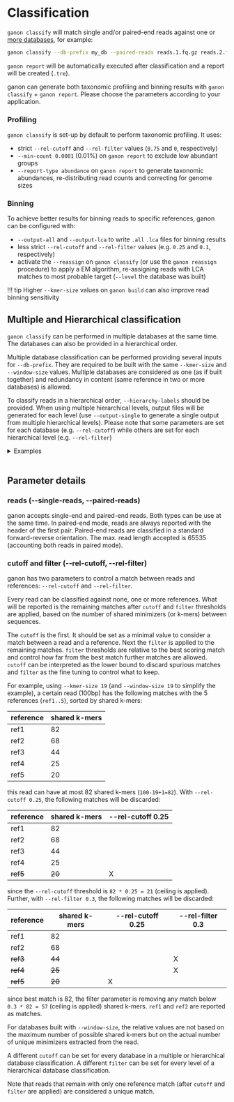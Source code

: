 # Classification

`ganon classify` will match single and/or paired-end reads against one or [more databases](#multiple-and-hierarchical-classification), for example:

```bash
ganon classify --db-prefix my_db --paired-reads reads.1.fq.gz reads.2.fq.gz --output-prefix results --threads 32
```

`ganon report` will be automatically executed after classification and a report will be created (`.tre`).

ganon can generate both taxonomic profiling and binning results with `ganon classify` + `ganon report`. Please choose the parameters according to your application.

### Profiling

`ganon classify` is set-up by default to perform taxonomic profiling. It uses:

 - strict `--rel-cutoff` and `--rel-filter` values (`0.75` and `0`, respectively)
 - `--min-count 0.0001` (0.01%) on `ganon report` to exclude low abundant groups
 - `--report-type abundance` on `ganon report` to generate taxonomic abundances, re-distributing read counts and correcting for genome sizes

### Binning

To achieve better results for binning reads to specific references, ganon can be configured with:

 - `--output-all` and `--output-lca` to write `.all` `.lca` files for binning results
 - less strict `--rel-cutoff` and `--rel-filter` values (e.g. `0.25` and `0.1`, respectively)
 - activate the `--reassign` on `ganon classify` (or use the `ganon reassign` procedure) to apply a EM algorithm, re-assigning reads with LCA matches to most probable target (`--level` the database was built)

!!! tip
    Higher `--kmer-size` values on `ganon build` can also improve read binning sensitivity

## Multiple and Hierarchical classification

`ganon classify` can be performed in multiple databases at the same time. The databases can also be provided in a hierarchical order. 

Multiple database classification can be performed providing several inputs for `--db-prefix`. They are required to be built with the same `--kmer-size` and `--window-size` values. Multiple databases are considered as one (as if built together) and redundancy in content (same reference in two or more databases) is allowed.

To classify reads in a hierarchical order, `--hierarchy-labels` should be provided. When using multiple hierarchical levels, output files will be generated for each level (use `--output-single` to generate a single output from multiple hierarchical levels). Please note that some parameters are set for each database (e.g. `--rel-cutoff`) while others are set for each hierarchical level (e.g. `--rel-filter`)

<details>
  <summary>Examples</summary>
  <br>
Classification against 3 database (as if they were one) using the same cutoff:

```bash
ganon classify --db-prefix db1 db2 db3 \
               --rel-cutoff 0.75 \
               --single-reads reads.fq.gz
```

Classification against 3 database (as if they were one) using different error rates for each:

```bash
ganon classify --db-prefix  db1 db2 db3 \
               --rel-cutoff 0.2 0.3 0.1 \
               --single-reads reads.fq.gz
```

In this example, reads are going to be classified first against db1 and db2. Reads without a valid match will be further classified against db3. `--hierarchy-labels` are strings and are going to be sorted to define the hierarchy order, disregarding input order:

```bash
ganon classify --db-prefix            db1     db2      db3 \
               --hierarchy-labels 1_first 1_first 2_second \
               --single-reads reads.fq.gz
```

In this example, classification will be performed with different `--rel-cutoff` for each database. For each hierarchy levels (`1_first` and `2_second`) a different `--rel-filter` will be used:

```bash
ganon classify --db-prefix            db1     db2      db3 \
               --hierarchy-labels 1_first 1_first 2_second \
               --rel-cutoff             1     0.5     0.25 \
               --rel-filter           0.1              0.5 \
               --single-reads reads.fq.gz
```

</details>
<br>

## Parameter details

### reads (--single-reads, --paired-reads)

ganon accepts single-end and paired-end reads. Both types can be use at the same time. In paired-end mode, reads are always reported with the header of the first pair. Paired-end reads are classified in a standard forward-reverse orientation. The max. read length accepted is 65535 (accounting both reads in paired mode).

### cutoff and filter (--rel-cutoff, --rel-filter)

ganon has two parameters to control a match between reads and references: `--rel-cutoff` and `--rel-filter`.

Every read can be classified against none, one or more references. What will be reported is the remaining matches after `cutoff` and `filter` thresholds are applied, based on the number of shared minimizers (or k-mers) between sequences.

The `cutoff` is the first. It should be set as a minimal value to consider a match between a read and a reference. Next the `filter` is applied to the remaining matches. `filter` thresholds are relative to the best scoring match and control how far from the best match further matches are allowed. `cutoff` can be interpreted as the lower bound to discard spurious matches and `filter` as the fine tuning to control what to keep.

For example, using `--kmer-size 19` (and `--window-size 19` to simplify the example), a certain read (100bp) has the following matches with the 5 references (`ref1..5`), sorted by shared k-mers:

| reference | shared k-mers |
|-----------|---------------|
| ref1      | 82            |
| ref2      | 68            |
| ref3      | 44            |
| ref4      | 25            |
| ref5      | 20            |

this read can have at most 82 shared k-mers (`100-19+1=82`). With `--rel-cutoff 0.25`, the following matches will be discarded:

| reference | shared k-mers | --rel-cutoff 0.25 |
|-----------|---------------|-------------------|
| ref1      | 82            |                   |
| ref2      | 68            |                   |
| ref3      | 44            |                   |
| ref4      | 25            |                   |
| ~~ref5~~  | ~~20~~        | X                 |

since the `--rel-cutoff` threshold is `82 * 0.25 = 21` (ceiling is applied). Further, with `--rel-filter 0.3`, the following matches will be discarded:

| reference | shared k-mers | --rel-cutoff 0.25 | --rel-filter 0.3 |
|-----------|---------------|-------------------|------------------|
| ref1      | 82            |                   |                  |
| ref2      | 68            |                   |                  |
| ~~ref3~~  | ~~44~~        |                   | X                |
| ~~ref4~~  | ~~25~~        |                   | X                |
| ~~ref5~~  | ~~20~~        | X                 |                  |


since best match is 82, the filter parameter is removing any match below `0.3 * 82 = 57` (ceiling is applied) shared k-mers. `ref1` and `ref2` are reported as matches.

For databases built with `--window-size`, the relative values are not based on the maximum number of possible shared k-mers but on the actual number of unique minimizers extracted from the read.

A different `cutoff` can be set for every database in a multiple or hierarchical database classification. A different `filter` can be set for every level of a hierarchical database classification.

Note that reads that remain with only one reference match (after `cutoff` and `filter` are applied) are considered a unique match.